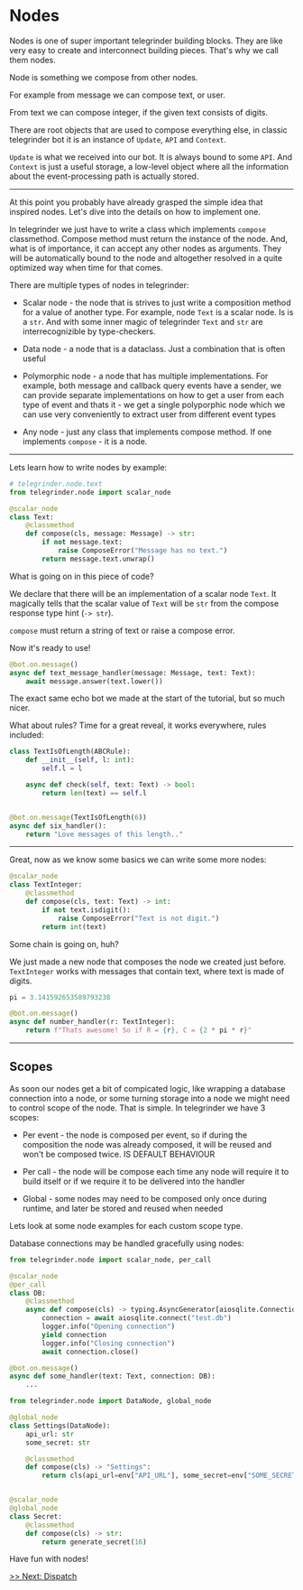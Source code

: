 # Nodes

Nodes is one of super important telegrinder building blocks. They are like very easy to create and interconnect building pieces. That's why we call them nodes.

Node is something we compose from other nodes.

For example from message we can compose text, or user.

From text we can compose integer, if the given text consists of digits.

There are root objects that are used to compose everything else, in classic telegrinder bot it is an instance of `Update`, `API` and `Context`.

`Update` is what we received into our bot. It is always bound to some `API`. And `Context` is just a useful storage, a low-level object where all the information about the event-processing path is actually stored.

---

At this point you probably have already grasped the simple idea that inspired nodes. Let's dive into the details on how to implement one.

In telegrinder we just have to write a class which implements `compose` classmethod. Compose method must return the instance of the node. And, what is of importance, it can accept any other nodes as arguments. They will be automatically bound to the node and altogether resolved in a quite optimized way when time for that comes.

There are multiple types of nodes in telegrinder:

* Scalar node - the node that is strives to just write a composition method for a value of another type. For example, node `Text` is a scalar node. Is is a `str`. And with some inner magic of telegrinder `Text` and `str` are interrecognizible by type-checkers.

* Data node - a node that is a dataclass. Just a combination that is often useful

* Polymorphic node - a node that has multiple implementations. For example, both message and callback query events have a sender, we can provide separate implementations on how to get a user from each type of event and thats it - we get a single polyporphic node which we can use very conveniently to extract user from different event types

* Any node - just any class that implements compose method. If one implements `compose` - it is a node.

---

Lets learn how to write nodes by example:

```python
# telegrinder.node.text
from telegrinder.node import scalar_node

@scalar_node
class Text:
    @classmethod
    def compose(cls, message: Message) -> str:
        if not message.text:
            raise ComposeError("Message has no text.")
        return message.text.unwrap()
```


What is going on in this piece of code?

We declare that there will be an implementation of a scalar node `Text`. It magically tells that the scalar value of `Text` will be `str` from the compose response type hint (`-> str`).

`compose` must return a string of text or raise a compose error.

Now it's ready to use!

```python
@bot.on.message()
async def text_message_handler(message: Message, text: Text):
    await message.answer(text.lower())
```

The exact same echo bot we made at the start of the tutorial, but so much nicer.

What about rules? Time for a great reveal, it works everywhere, rules included:

```python
class TextIsOfLength(ABCRule):
    def __init__(self, l: int):
        self.l = l

    async def check(self, text: Text) -> bool:
        return len(text) == self.l


@bot.on.message(TextIsOfLength(6))
async def six_handler():
    return "Love messages of this length.."
```

---

Great, now as we know some basics we can write some more nodes:

```python
@scalar_node
class TextInteger:
    @classmethod
    def compose(cls, text: Text) -> int:
        if not text.isdigit():
            raise ComposeError("Text is not digit.")
        return int(text)
```

Some chain is going on, huh?

We just made a new node that composes the node we created just before. `TextInteger` works with messages that contain text, where text is made of digits.

```python
pi = 3.141592653589793238

@bot.on.message()
async def number_handler(r: TextInteger):
    return f"Thats awesome! So if R = {r}, C = {2 * pi * r}"
```

---

## Scopes

As soon our nodes get a bit of compicated logic, like wrapping a database connection into a node, or some turning storage into a node we might need to control scope of the node. That is simple. In telegrinder we have 3 scopes:

* Per event - the node is composed per event, so if during the composition the node was already composed, it will be reused and won't be composed twice. IS DEFAULT BEHAVIOUR

* Per call - the node will be compose each time any node will require it to build itself or if we require it to be delivered into the handler

* Global - some nodes may need to be composed only once during runtime, and later be stored and reused when needed

Lets look at some node examples for each custom scope type.

Database connections may be handled gracefully using nodes:

```python
from telegrinder.node import scalar_node, per_call

@scalar_node
@per_call
class DB:
    @classmethod
    async def compose(cls) -> typing.AsyncGenerator[aiosqlite.Connection, None]:
        connection = await aiosqlite.connect("test.db")
        logger.info("Opening connection")
        yield connection
        logger.info("Closing connection")
        await connection.close()

@bot.on.message()
async def some_handler(text: Text, connection: DB):
    ...
```

```python
from telegrinder.node import DataNode, global_node

@global_node
class Settings(DataNode):
    api_url: str
    some_secret: str

    @classmethod
    def compose(cls) -> "Settings":
        return cls(api_url=env["API_URL"], some_secret=env["SOME_SECRET"])


@scalar_node
@global_node
class Secret:
    @classmethod
    def compose(cls) -> str:
        return generate_secret(16)
```

Have fun with nodes!

[>> Next: Dispatch](6_dispatch.md)
